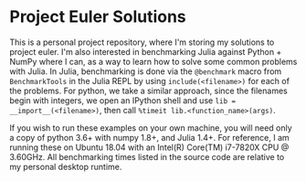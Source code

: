 # Project Euler Solutions
This is a personal project repository, where I'm storing my solutions
to project euler. I'm also interested in benchmarking Julia against
Python + NumPy where I can, as a way to learn how to solve some common
problems with Julia. In Julia, benchmarking is done via the
`@benchmark` macro from `BenchmarkTools` in the Julia REPL by using
`include(<filename>)` for each of the problems. For python, we take a
similar approach, since the filenames begin with integers, we open an
IPython shell and use `lib = __import__(<filename>)`, then call
`%timeit lib.<function_name>(args)`.

If you wish to run these examples on your own machine, you will need
only a copy of python 3.6+ with numpy 1.8+, and Julia 1.4+. For
reference, I am running these on Ubuntu 18.04 with an Intel(R)
Core(TM) i7-7820X CPU @ 3.60GHz. All benchmarking times listed in the
source code are relative to my personal desktop runtime.
